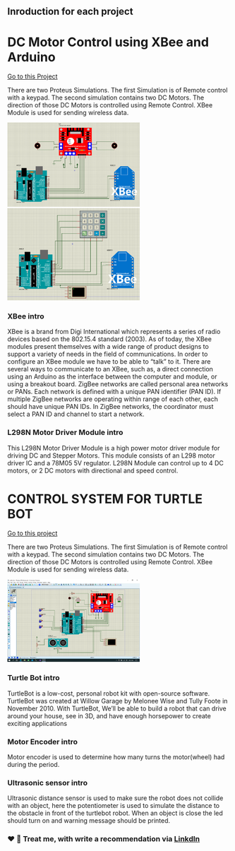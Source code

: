## Inroduction for each project

# DC Motor Control using XBee and Arduino  
[Go to this Project](https://github.com/Dakshitha96/Arduino_with_Proteus/tree/main/DC%20Motor%20Control%20using%20XBee%20and%20Arduino)

There are two Proteus Simulations. The first Simulation is of Remote control with a keypad. The second simulation contains two DC Motors. The direction of those DC Motors is controlled using Remote Control. XBee Module is used for sending wireless data.

<img align="" width="300" src="DC Motor Control using XBee and Arduino/DC_Moter_Control.png" alt="DC_Moter_Control" />
<img align="" width="300" src="DC Motor Control using XBee and Arduino/Remote_Control_for_DC_Motor.png" alt="Remote_Control_for_DC_Motor" />

### XBee intro
XBee is a brand from Digi International which represents a series of radio devices based on the 802.15.4 standard (2003). As of today, the XBee modules present themselves with a wide range of product designs to support a variety of needs in the field of communications.
In order to configure an XBee module we have to be able to “talk” to it. There are several ways to communicate to an XBee, such as, a direct connection using an Arduino as the interface between the computer and module, or using a breakout board. ZigBee networks are called personal area networks or PANs. Each network is defined with a unique PAN identifier (PAN ID). If multiple ZigBee networks are operating within range of each other, each should have unique PAN IDs. In ZigBee networks, the coordinator must select a PAN ID and channel to start a network.

### L298N Motor Driver Module intro
This L298N Motor Driver Module is a high power motor driver module for driving DC and Stepper Motors. This module consists of an L298 motor driver IC and a 78M05 5V regulator. L298N Module can control up to 4 DC motors, or 2 DC motors with directional and speed control.





# CONTROL SYSTEM FOR TURTLE BOT
[Go to this project](https://github.com/Dakshitha96/Arduino_with_Proteus/tree/main/CONTROL%20SYSTEM%20FOR%20TURTLE%20BOT)

There are two Proteus Simulations. The first Simulation is of Remote control with a keypad. The second simulation contains two DC Motors. The direction of those DC Motors is controlled using Remote Control. XBee Module is used for sending wireless data.

<img align="" width="300" src="CONTROL SYSTEM FOR TURTLE BOT/CONTROL SYSTEM FOR TURTLE BOT.png" alt="CONTROL SYSTEM FOR TURTLE BOT" />

### Turtle Bot intro
TurtleBot is a low-cost, personal robot kit with open-source software. TurtleBot was created at Willow Garage by Melonee Wise and Tully Foote in November 2010. With TurtleBot, We’ll be able to build a robot that can drive around your house, see in 3D, and have enough horsepower to create exciting applications

### Motor Encoder intro
Motor encoder is used to determine how many turns the motor(wheel) had during the period.

### Ultrasonic sensor intro
Ultrasonic distance sensor is used to make sure the robot does not collide with an object, here the potentiometer is used to simulate the distance to the obstacle in front of the turtlebot robot. When an object is close the led should turn on and warning message should be printed.



### ❤️ 🤝 Treat me, with write a recommendation via [LinkdIn](https://www.linkedin.com/in/dakshitha-dissanayaka-099a09143/)
